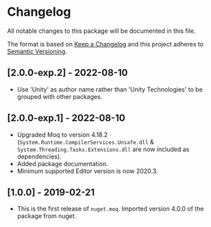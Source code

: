 # Changelog

All notable changes to this package will be documented in this file.

The format is based on [Keep a Changelog](http://keepachangelog.com/en/1.0.0/) and this project adheres to
[Semantic Versioning](http://semver.org/spec/v2.0.0.html).

## [2.0.0-exp.2] - 2022-08-10

- Use 'Unity' as author name rather than 'Unity Technologies' to be grouped with other packages.

## [2.0.0-exp.1] - 2022-08-10

- Upgraded Moq to version 4.18.2 (`System.Runtime.CompilerServices.Unsafe.dll` & `System.Threading.Tasks.Extensions.dll` are now included as dependencies).
- Added package documentation.
- Minimum supported Editor version is now 2020.3.

## [1.0.0] - 2019-02-21

- This is the first release of `nuget.moq`. Imported version 4.0.0 of the package from nuget.
